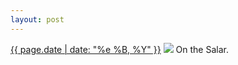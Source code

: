```yaml
---
layout: post
---
```


<p>
  <time><a href="/163">{{ page.date | date: "%e %B, %Y" }}</a></time>
  <a href="/163"><img src="{{ site.assets_url }}/163.jpg"/></a>
  <span>On the Salar.</span>
</p>
